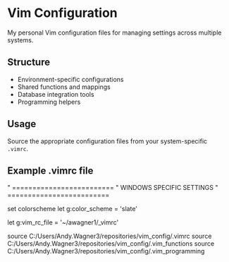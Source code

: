 # Vim Configuration

My personal Vim configuration files for managing settings across multiple systems.

## Structure

- Environment-specific configurations
- Shared functions and mappings
- Database integration tools
- Programming helpers

## Usage

Source the appropriate configuration files from your system-specific `.vimrc`.


## Example .vimrc file
" =========================
" WINDOWS SPECIFIC SETTINGS
" =========================

set colorscheme
let g:color_scheme = 'slate'

let g:vim_rc_file = '~/awagner1/_vimrc'

source C:/Users/Andy.Wagner3/repositories/vim_config/.vimrc
source C:/Users/Andy.Wagner3/repositories/vim_config/.vim_functions
source C:/Users/Andy.Wagner3/repositories/vim_config/.vim_programming

